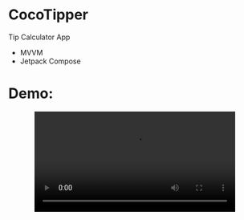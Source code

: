 # CocoTipper
Tip Calculator App
- MVVM
- Jetpack Compose
# Demo:

<div align="center">
  <video src=[CocoTipperDemoVideo.webm](https://github.com/ianttta/CocoTipper/assets/135581442/2fa889a9-be5d-4be8-af20-ba856b4b5fb4) width="400" />
</div>
